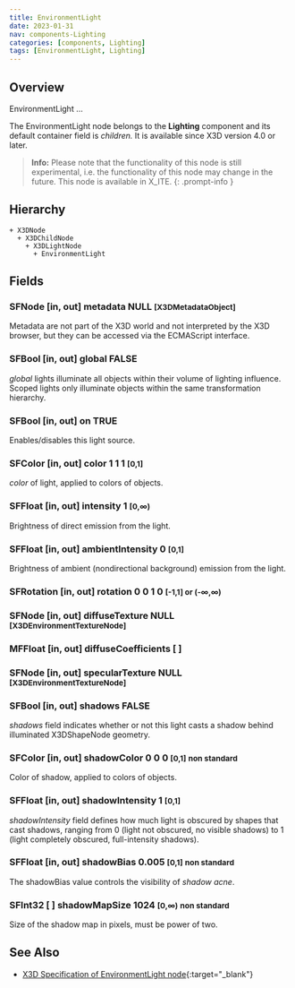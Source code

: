 ```yaml
---
title: EnvironmentLight
date: 2023-01-31
nav: components-Lighting
categories: [components, Lighting]
tags: [EnvironmentLight, Lighting]
---
```

<style>
.post h3 {
   word-spacing: 0.2em;
}
</style>

## Overview

EnvironmentLight ...

The EnvironmentLight node belongs to the **Lighting** component and its default container field is *children.* It is available since X3D version 4.0 or later.

>**Info:** Please note that the functionality of this node is still experimental, i.e. the functionality of this node may change in the future. This node is available in X_ITE.
{: .prompt-info }

## Hierarchy

```
+ X3DNode
  + X3DChildNode
    + X3DLightNode
      + EnvironmentLight
```

## Fields

### SFNode [in, out] **metadata** NULL <small>[X3DMetadataObject]</small>

Metadata are not part of the X3D world and not interpreted by the X3D browser, but they can be accessed via the ECMAScript interface.

### SFBool [in, out] **global** FALSE

*global* lights illuminate all objects within their volume of lighting influence. Scoped lights only illuminate objects within the same transformation hierarchy.

### SFBool [in, out] **on** TRUE

Enables/disables this light source.

### SFColor [in, out] **color** 1 1 1 <small>[0,1]</small>

*color* of light, applied to colors of objects.

### SFFloat [in, out] **intensity** 1 <small>[0,∞)</small>

Brightness of direct emission from the light.

### SFFloat [in, out] **ambientIntensity** 0 <small>[0,1]</small>

Brightness of ambient (nondirectional background) emission from the light.

### SFRotation [in, out] **rotation** 0 0 1 0 <small>[-1,1] or (-∞,∞)</small>

### SFNode [in, out] **diffuseTexture** NULL <small>[X3DEnvironmentTextureNode]</small>

### MFFloat [in, out] **diffuseCoefficients** [ ]

### SFNode [in, out] **specularTexture** NULL <small>[X3DEnvironmentTextureNode]</small>

### SFBool [in, out] **shadows** FALSE

*shadows* field indicates whether or not this light casts a shadow behind illuminated X3DShapeNode geometry.

### SFColor [in, out] **shadowColor** 0 0 0 <small>[0,1]</small> <small class="yellow">non standard</small>

Color of shadow, applied to colors of objects.

### SFFloat [in, out] **shadowIntensity** 1 <small>[0,1]</small>

*shadowIntensity* field defines how much light is obscured by shapes that cast shadows, ranging from 0 (light not obscured, no visible shadows) to 1 (light completely obscured, full-intensity shadows).

### SFFloat [in, out] **shadowBias** 0.005 <small>[0,1]</small> <small class="yellow">non standard</small>

The shadowBias value controls the visibility of *shadow acne*.

### SFInt32 [ ] **shadowMapSize** 1024 <small>[0,∞)</small> <small class="yellow">non standard</small>

Size of the shadow map in pixels, must be power of two.

## See Also

- [X3D Specification of EnvironmentLight node](https://www.web3d.org/documents/specifications/19775-1/V4.0/Part01/components/lighting.html#EnvironmentLight){:target="_blank"}
